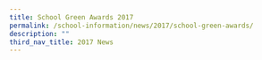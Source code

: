 ```yaml
---
title: School Green Awards 2017
permalink: /school-information/news/2017/school-green-awards/
description: ""
third_nav_title: 2017 News
---
```

